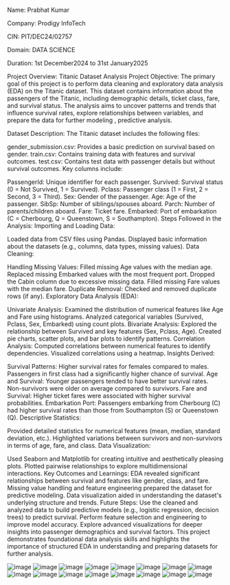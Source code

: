 Name: Prabhat Kumar

Company: Prodigy InfoTech

CIN: PIT/DEC24/02757

Domain: DATA SCIENCE

Duration: 1st December2024 to 31st January2025

Project Overview: Titanic Dataset Analysis
Project Objective:
The primary goal of this project is to perform data cleaning and exploratory data analysis (EDA) on the Titanic dataset. This dataset contains information about the passengers of the Titanic, including demographic details, ticket class, fare, and survival status. The analysis aims to uncover patterns and trends that influence survival rates, explore relationships between variables, and prepare the data for further modeling , predictive analysis.

Dataset Description:
The Titanic dataset includes the following files:

gender_submission.csv: Provides a basic prediction on survival based on gender.
train.csv: Contains training data with features and survival outcomes.
test.csv: Contains test data with passenger details but without survival outcomes.
Key columns include:

PassengerId: Unique identifier for each passenger.
Survived: Survival status (0 = Not Survived, 1 = Survived).
Pclass: Passenger class (1 = First, 2 = Second, 3 = Third).
Sex: Gender of the passenger.
Age: Age of the passenger.
SibSp: Number of siblings/spouses aboard.
Parch: Number of parents/children aboard.
Fare: Ticket fare.
Embarked: Port of embarkation (C = Cherbourg, Q = Queenstown, S = Southampton).
Steps Followed in the Analysis:
Importing and Loading Data:

Loaded data from CSV files using Pandas.
Displayed basic information about the datasets (e.g., columns, data types, missing values).
Data Cleaning:

Handling Missing Values:
Filled missing Age values with the median age.
Replaced missing Embarked values with the most frequent port.
Dropped the Cabin column due to excessive missing data.
Filled missing Fare values with the median fare.
Duplicate Removal: Checked and removed duplicate rows (if any).
Exploratory Data Analysis (EDA):

Univariate Analysis:
Examined the distribution of numerical features like Age and Fare using histograms.
Analyzed categorical variables (Survived, Pclass, Sex, Embarked) using count plots.
Bivariate Analysis:
Explored the relationship between Survived and key features (Sex, Pclass, Age).
Created pie charts, scatter plots, and bar plots to identify patterns.
Correlation Analysis:
Computed correlations between numerical features to identify dependencies.
Visualized correlations using a heatmap.
Insights Derived:

Survival Patterns:
Higher survival rates for females compared to males.
Passengers in first class had a significantly higher chance of survival.
Age and Survival:
Younger passengers tended to have better survival rates.
Non-survivors were older on average compared to survivors.
Fare and Survival:
Higher ticket fares were associated with higher survival probabilities.
Embarkation Port:
Passengers embarking from Cherbourg (C) had higher survival rates than those from Southampton (S) or Queenstown (Q).
Descriptive Statistics:

Provided detailed statistics for numerical features (mean, median, standard deviation, etc.).
Highlighted variations between survivors and non-survivors in terms of age, fare, and class.
Data Visualization:

Used Seaborn and Matplotlib for creating intuitive and aesthetically pleasing plots.
Plotted pairwise relationships to explore multidimensional interactions.
Key Outcomes and Learnings:
EDA revealed significant relationships between survival and features like gender, class, and fare.
Missing value handling and feature engineering prepared the dataset for predictive modeling.
Data visualization aided in understanding the dataset's underlying structure and trends.
Future Steps:
Use the cleaned and analyzed data to build predictive models (e.g., logistic regression, decision trees) to predict survival.
Perform feature selection and engineering to improve model accuracy.
Explore advanced visualizations for deeper insights into passenger demographics and survival factors.
This project demonstrates foundational data analysis skills and highlights the importance of structured EDA in understanding and preparing datasets for further analysis.

![image](https://github.com/user-attachments/assets/15f6ac8b-488f-4089-a268-d75434945ff6)
![image](https://github.com/user-attachments/assets/6f81273f-4cbf-4aa5-8a6e-33d6231c7292)
![image](https://github.com/user-attachments/assets/94483a4a-3fa1-4e2b-a3db-d457dafc1e91)
![image](https://github.com/user-attachments/assets/98e07390-2d75-44c9-9148-16d7da95d058)
![image](https://github.com/user-attachments/assets/a1788ce8-5b9b-40ff-8387-bd7060afab2c)
![image](https://github.com/user-attachments/assets/04aae38f-5a71-46ef-bff5-9d71df35d92d)
![image](https://github.com/user-attachments/assets/828b4b2f-6a59-49b1-b11c-2529c3c1400e)
![image](https://github.com/user-attachments/assets/107d024f-5ef6-4d6b-ba43-5f947a894cfb)
![image](https://github.com/user-attachments/assets/ea52d024-d863-4769-b9fb-45cdb2d67ef2)
![image](https://github.com/user-attachments/assets/4808a747-26dc-4139-b1b1-ca541fc8f1f5)
![image](https://github.com/user-attachments/assets/857d451e-efcb-49b7-aa29-4116e1606480)
![image](https://github.com/user-attachments/assets/ff4f1d46-104d-4838-ac3e-2cb3c9c7d758)
![image](https://github.com/user-attachments/assets/a55de66e-c4ae-4a9e-95c6-1e7179fbe802)
![image](https://github.com/user-attachments/assets/e36a853a-1bea-4762-853a-c6038d669664)
![image](https://github.com/user-attachments/assets/17f38e95-24a7-4f74-b8ec-d423dd4a72d3)
![image](https://github.com/user-attachments/assets/fd30163f-8d84-49ac-984d-78a1d305bd64)




















